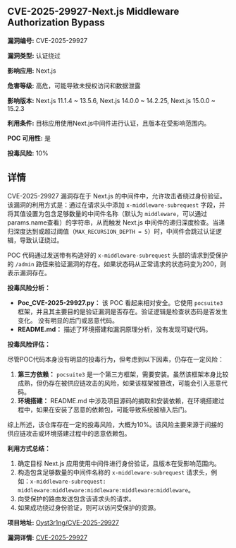 ## CVE-2025-29927-Next.js Middleware Authorization Bypass

**漏洞编号:** CVE-2025-29927

**漏洞类型:** 认证绕过

**影响应用:** Next.js

**危害等级:** 高危，可能导致未授权访问和数据泄露

**影响版本:** Next.js 11.1.4 ~ 13.5.6, Next.js 14.0.0 ~ 14.2.25, Next.js 15.0.0 ~ 15.2.3

**利用条件:** 目标应用使用Next.js中间件进行认证，且版本在受影响范围内。

**POC 可用性:** 是

**投毒风险:** 10%

## 详情

CVE-2025-29927 漏洞存在于 Next.js 的中间件中，允许攻击者绕过身份验证。该漏洞的利用方式是：通过在请求头中添加 `x-middleware-subrequest` 字段，并将其值设置为包含足够数量的中间件名称（默认为 `middleware`，可以通过params.name查看）的字符串，从而触发 Next.js 中间件的递归深度检查。当递归深度达到或超过阈值（`MAX_RECURSION_DEPTH = 5`）时，中间件会跳过认证逻辑，导致认证绕过。

POC 代码通过发送带有构造好的 `x-middleware-subrequest` 头部的请求到受保护的 `/admin` 路径来验证漏洞的存在。如果状态码从正常请求的状态码变为200，则表示漏洞存在。

**投毒风险分析：**

*   **Poc_CVE-2025-29927.py：** 该 POC 看起来相对安全。它使用 `pocsuite3` 框架，并且其主要目的是验证漏洞是否存在。验证逻辑是检查状态码是否发生变化。 没有明显的后门或恶意代码。
*   **README.md：** 描述了环境搭建和漏洞原理分析，没有发现可疑代码。

**投毒风险评估：**

尽管POC代码本身没有明显的投毒行为，但考虑到以下因素，仍存在一定风险：

1.  **第三方依赖：** `pocsuite3` 是一个第三方框架，需要安装。虽然该框架本身比较成熟，但仍存在被供应链攻击的风险，如果该框架被篡改，可能会引入恶意代码。
2.  **环境搭建：** README.md 中涉及项目源码的摘取和安装依赖，在环境搭建过程中，如果在安装了恶意的依赖包，可能导致系统被植入后门。

综上所述，该仓库存在一定的投毒风险，大概为10%。该风险主要来源于间接的供应链攻击或环境搭建过程中的恶意依赖包。

**利用方式总结：**

1.  确定目标 Next.js 应用使用中间件进行身份验证，且版本在受影响范围内。
2.  构造包含足够数量的中间件名称的 `x-middleware-subrequest` 请求头，例如：`x-middleware-subrequest: middleware:middleware:middleware:middleware:middleware`。
3.  向受保护的路由发送包含该请求头的请求。
4.  如果成功绕过身份验证，则可以访问受保护的资源。

**项目地址:** [Oyst3r1ng/CVE-2025-29927](https://github.com/Oyst3r1ng/CVE-2025-29927)

**漏洞详情:** [CVE-2025-29927](https://nvd.nist.gov/vuln/detail/CVE-2025-29927)